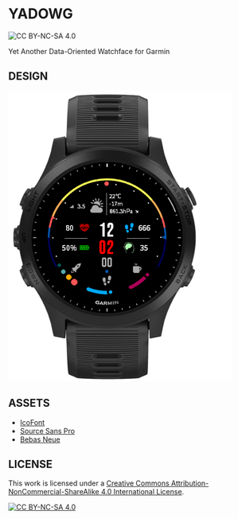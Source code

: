 # YADOWG
![CC BY-NC-SA 4.0][cc-by-nc-sa-shield]

Yet Another Data-Oriented Watchface for Garmin

## DESIGN

![YADOWG on a Forerunner 945](fr945xYADOWG.png)

## ASSETS

* [IcoFont](https://icofont.com/)
* [Source Sans Pro](https://fonts.adobe.com/fonts/source-sans)
* [Bebas Neue](https://fonts.adobe.com/fonts/bebas-neue)

## LICENSE

This work is licensed under a
[Creative Commons Attribution-NonCommercial-ShareAlike 4.0 International License][cc-by-nc-sa].

[![CC BY-NC-SA 4.0][cc-by-nc-sa-image]][cc-by-nc-sa]

[cc-by-nc-sa]: http://creativecommons.org/licenses/by-nc-sa/4.0/
[cc-by-nc-sa-image]: https://licensebuttons.net/l/by-nc-sa/4.0/88x31.png
[cc-by-nc-sa-shield]: https://img.shields.io/badge/License-CC%20BY--NC--SA%204.0-lightgrey.svg?style=for-the-badge
